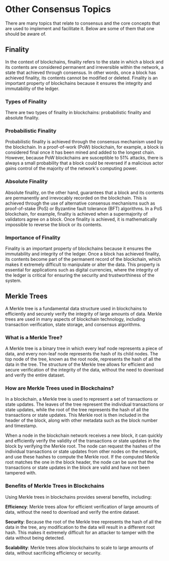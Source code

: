 # Other Consensus Topics
There are many topics that relate to consensus and the core concepts that are used to implement and facilitate it. Below are some of them that one should be aware of.

## Finality
In the context of blockchains, finality refers to the state in which a block and its contents are considered permanent and irreversible within the network, a state that achieved through consensus. In other words, once a block has achieved finality, its contents cannot be modified or deleted. Finality is an important property of blockchains because it ensures the integrity and immutability of the ledger.

### Types of Finality
There are two types of finality in blockchains: probabilistic finality and absolute finality.

### Probabilistic Finality
Probabilistic finality is achieved through the consensus mechanism used by the blockchain. In a proof-of-work (PoW) blockchain, for example, a block is considered final once it has been mined and added to the longest chain. However, because PoW blockchains are susceptible to 51% attacks, there is always a small probability that a block could be reversed if a malicious actor gains control of the majority of the network's computing power.

### Absolute Finality
Absolute finality, on the other hand, guarantees that a block and its contents are permanently and irrevocably recorded on the blockchain. This is achieved through the use of alternative consensus mechanisms such as proof-of-stake (PoS) or Byzantine fault tolerance (BFT) algorithms. In a PoS blockchain, for example, finality is achieved when a supermajority of validators agree on a block. Once finality is achieved, it is mathematically impossible to reverse the block or its contents.

### Importance of Finality
Finality is an important property of blockchains because it ensures the immutability and integrity of the ledger. Once a block has achieved finality, its contents become part of the permanent record of the blockchain, which makes it extremely difficult to manipulate or alter the data. This property is essential for applications such as digital currencies, where the integrity of the ledger is critical for ensuring the security and trustworthiness of the system.

## Merkle Trees 
A Merkle tree is a fundamental data structure used in blockchains to efficiently and securely verify the integrity of large amounts of data. Merkle trees are used in many aspects of blockchain technology, including transaction verification, state storage, and consensus algorithms.

### What is a Merkle Tree?
A Merkle tree is a binary tree in which every leaf node represents a piece of data, and every non-leaf node represents the hash of its child nodes. The top node of the tree, known as the root node, represents the hash of all the data in the tree. The structure of the Merkle tree allows for efficient and secure verification of the integrity of the data, without the need to download and verify the entire dataset.

### How are Merkle Trees used in Blockchains?
In a blockchain, a Merkle tree is used to represent a set of transactions or state updates. The leaves of the tree represent the individual transactions or state updates, while the root of the tree represents the hash of all the transactions or state updates. This Merkle root is then included in the header of the block, along with other metadata such as the block number and timestamp.

When a node in the blockchain network receives a new block, it can quickly and efficiently verify the validity of the transactions or state updates in the block by verifying the Merkle root. The node can request the hashes of the individual transactions or state updates from other nodes on the network, and use these hashes to compute the Merkle root. If the computed Merkle root matches the one in the block header, the node can be sure that the transactions or state updates in the block are valid and have not been tampered with.

### Benefits of Merkle Trees in Blockchains
Using Merkle trees in blockchains provides several benefits, including:

**Efficiency**: Merkle trees allow for efficient verification of large amounts of data, without the need to download and verify the entire dataset.

**Security**: Because the root of the Merkle tree represents the hash of all the data in the tree, any modification to the data will result in a different root hash. This makes it extremely difficult for an attacker to tamper with the data without being detected.

**Scalability**: Merkle trees allow blockchains to scale to large amounts of data, without sacrificing efficiency or security.

